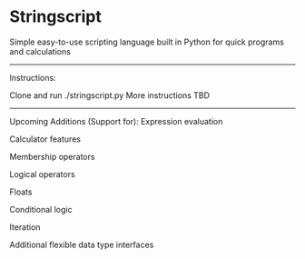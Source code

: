 # Stringscript
Simple easy-to-use scripting language built in Python for quick programs and calculations
_________________________
Instructions:

Clone and run ./stringscript.py
More instructions TBD
_________________________
Upcoming Additions (Support for):
Expression evaluation

Calculator features

Membership operators

Logical operators

Floats

Conditional logic

Iteration

Additional flexible data type interfaces
